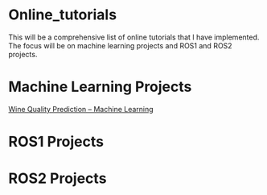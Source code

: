 # Online_tutorials
This will be a comprehensive list of online tutorials that I have implemented. The focus will be on machine learning projects and ROS1 and ROS2 projects.

# Machine Learning Projects
[Wine Quality Prediction – Machine Learning](https://www.geeksforgeeks.org/wine-quality-prediction-machine-learning/)

# ROS1 Projects


# ROS2 Projects

